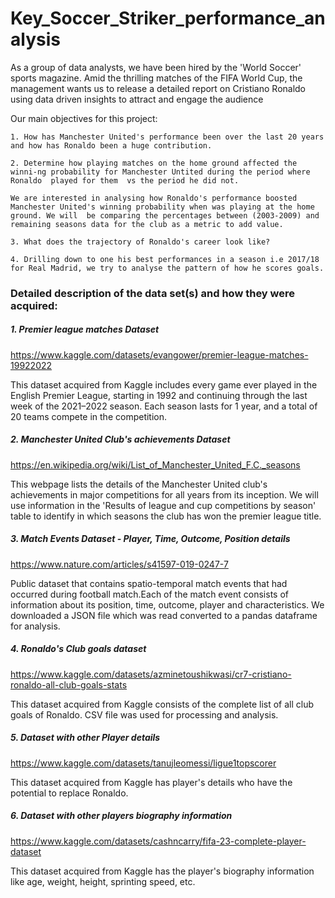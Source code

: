 # Key_Soccer_Striker_performance_analysis
As a group of data analysts, we have been hired by the 'World Soccer' sports magazine.
Amid the thrilling matches of the FIFA World Cup, the management wants us to release a detailed report on Cristiano Ronaldo using data driven insights to attract and engage the audience

Our main objectives for this project:

    1. How has Manchester United's performance been over the last 20 years and how has Ronaldo been a huge contribution.
    
    2. Determine how playing matches on the home ground affected the winni-ng probability for Manchester Untited during the period where Ronaldo  played for them  vs the period he did not.
    
    We are interested in analysing how Ronaldo's performance boosted Manchester United's winning probability when was playing at the home ground. We will  be comparing the percentages between (2003-2009) and remaining seasons data for the club as a metric to add value.
    
    3. What does the trajectory of Ronaldo's career look like?
   
    4. Drilling down to one his best performances in a season i.e 2017/18  for Real Madrid, we try to analyse the pattern of how he scores goals.
 
<h3> Detailed description of the data set(s) and how they were acquired:</h3>


<h5>1. Premier league matches Dataset </h5>

https://www.kaggle.com/datasets/evangower/premier-league-matches-19922022 

This dataset acquired from Kaggle includes every game ever played in the English Premier League, starting in 1992 and continuing through the last week of the 2021–2022 season. Each season lasts for 1 year, and a total of 20 teams compete in the competition.

<h5>2. Manchester United Club's achievements Dataset</h5>

https://en.wikipedia.org/wiki/List_of_Manchester_United_F.C._seasons

This webpage lists the details of the Manchester United club's achievements in major competitions for all years from its inception. We will use information in the 'Results of league and cup competitions by season' table to identify in which seasons the club has won the premier league title.

<h5>3. Match Events Dataset - Player, Time, Outcome, Position details</h5>

https://www.nature.com/articles/s41597-019-0247-7

Public dataset that contains spatio-temporal match events that had occurred during football match.Each of the match event consists of information about its position, time, outcome, player and characteristics. We downloaded a JSON file which was read converted to a pandas dataframe for analysis.


<h5>4. Ronaldo's Club goals dataset</h5>

https://www.kaggle.com/datasets/azminetoushikwasi/cr7-cristiano-ronaldo-all-club-goals-stats

This dataset acquired from Kaggle consists of the complete list of all club goals of Ronaldo. CSV file was used for processing and analysis.

<h5>5. Dataset with other Player details</h5>

https://www.kaggle.com/datasets/tanujleomessi/ligue1topscorer

This dataset acquired from Kaggle has player's details who have the potential to replace Ronaldo.

<h5>6. Dataset with other players biography information</h5>

https://www.kaggle.com/datasets/cashncarry/fifa-23-complete-player-dataset

This dataset acquired from Kaggle has the player's biography information like age, weight, height, sprinting speed, etc.
